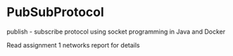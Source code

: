# PubSubProtocol

publish - subscribe protocol using socket programming in Java and Docker

Read assignment 1 networks report for details
